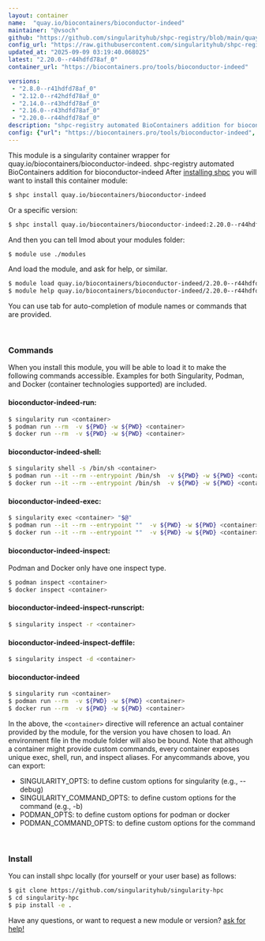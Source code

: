 ```yaml
---
layout: container
name:  "quay.io/biocontainers/bioconductor-indeed"
maintainer: "@vsoch"
github: "https://github.com/singularityhub/shpc-registry/blob/main/quay.io/biocontainers/bioconductor-indeed/container.yaml"
config_url: "https://raw.githubusercontent.com/singularityhub/shpc-registry/main/quay.io/biocontainers/bioconductor-indeed/container.yaml"
updated_at: "2025-09-09 03:19:40.068025"
latest: "2.20.0--r44hdfd78af_0"
container_url: "https://biocontainers.pro/tools/bioconductor-indeed"

versions:
 - "2.8.0--r41hdfd78af_0"
 - "2.12.0--r42hdfd78af_0"
 - "2.14.0--r43hdfd78af_0"
 - "2.16.0--r43hdfd78af_0"
 - "2.20.0--r44hdfd78af_0"
description: "shpc-registry automated BioContainers addition for bioconductor-indeed"
config: {"url": "https://biocontainers.pro/tools/bioconductor-indeed", "maintainer": "@vsoch", "description": "shpc-registry automated BioContainers addition for bioconductor-indeed", "latest": {"2.20.0--r44hdfd78af_0": "sha256:1a24b056e9dc3f788471d6845054974e44460acbed16aab677b0a70cbcab8c5a"}, "tags": {"2.8.0--r41hdfd78af_0": "sha256:242069ddbf06ff7a476c69024e2b31103a3cb08aa6e57b83e92e96dc9bf6f7dd", "2.12.0--r42hdfd78af_0": "sha256:5011969f21abba2c3aeb21a55d82840c8a167b1118f1949f0610a79ccf9009b5", "2.14.0--r43hdfd78af_0": "sha256:b58b4eff71b42c923400fce826b4198b34e48e139a34580b273025a8ffb03bda", "2.16.0--r43hdfd78af_0": "sha256:d5c033ec9af21234529993cdccbcdb41ea6267707d6a8018ae9da1b3493b73e1", "2.20.0--r44hdfd78af_0": "sha256:1a24b056e9dc3f788471d6845054974e44460acbed16aab677b0a70cbcab8c5a"}, "docker": "quay.io/biocontainers/bioconductor-indeed"}
---
```


This module is a singularity container wrapper for quay.io/biocontainers/bioconductor-indeed.
shpc-registry automated BioContainers addition for bioconductor-indeed
After [installing shpc](#install) you will want to install this container module:


```bash
$ shpc install quay.io/biocontainers/bioconductor-indeed
```

Or a specific version:

```bash
$ shpc install quay.io/biocontainers/bioconductor-indeed:2.20.0--r44hdfd78af_0
```

And then you can tell lmod about your modules folder:

```bash
$ module use ./modules
```

And load the module, and ask for help, or similar.

```bash
$ module load quay.io/biocontainers/bioconductor-indeed/2.20.0--r44hdfd78af_0
$ module help quay.io/biocontainers/bioconductor-indeed/2.20.0--r44hdfd78af_0
```

You can use tab for auto-completion of module names or commands that are provided.

<br>

### Commands

When you install this module, you will be able to load it to make the following commands accessible.
Examples for both Singularity, Podman, and Docker (container technologies supported) are included.

#### bioconductor-indeed-run:

```bash
$ singularity run <container>
$ podman run --rm  -v ${PWD} -w ${PWD} <container>
$ docker run --rm  -v ${PWD} -w ${PWD} <container>
```

#### bioconductor-indeed-shell:

```bash
$ singularity shell -s /bin/sh <container>
$ podman run --it --rm --entrypoint /bin/sh  -v ${PWD} -w ${PWD} <container>
$ docker run --it --rm --entrypoint /bin/sh  -v ${PWD} -w ${PWD} <container>
```

#### bioconductor-indeed-exec:

```bash
$ singularity exec <container> "$@"
$ podman run --it --rm --entrypoint ""  -v ${PWD} -w ${PWD} <container> "$@"
$ docker run --it --rm --entrypoint ""  -v ${PWD} -w ${PWD} <container> "$@"
```

#### bioconductor-indeed-inspect:

Podman and Docker only have one inspect type.

```bash
$ podman inspect <container>
$ docker inspect <container>
```

#### bioconductor-indeed-inspect-runscript:

```bash
$ singularity inspect -r <container>
```

#### bioconductor-indeed-inspect-deffile:

```bash
$ singularity inspect -d <container>
```



#### bioconductor-indeed

```bash
$ singularity run <container>
$ podman run --rm  -v ${PWD} -w ${PWD} <container>
$ docker run --rm  -v ${PWD} -w ${PWD} <container>
```


In the above, the `<container>` directive will reference an actual container provided
by the module, for the version you have chosen to load. An environment file in the
module folder will also be bound. Note that although a container
might provide custom commands, every container exposes unique exec, shell, run, and
inspect aliases. For anycommands above, you can export:

 - SINGULARITY_OPTS: to define custom options for singularity (e.g., --debug)
 - SINGULARITY_COMMAND_OPTS: to define custom options for the command (e.g., -b)
 - PODMAN_OPTS: to define custom options for podman or docker
 - PODMAN_COMMAND_OPTS: to define custom options for the command

<br>

### Install

You can install shpc locally (for yourself or your user base) as follows:

```bash
$ git clone https://github.com/singularityhub/singularity-hpc
$ cd singularity-hpc
$ pip install -e .
```

Have any questions, or want to request a new module or version? [ask for help!](https://github.com/singularityhub/singularity-hpc/issues)